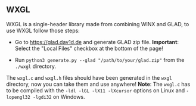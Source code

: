 ## WXGL
WXGL is a single-header library made from combining WINX and GLAD, to use WXGL follow those steps:

- Go to https://glad.dav1d.de and generate GLAD zip file. **Important**: Select the "Local Files" checkbox at the bottom of the page!

- Run `python3 generate.py --glad "/path/to/your/glad.zip"` from the `./wxgl` directory.

The `wxgl.c` and `wxgl.h` files should have been generated in the `wxgl` directory, now you can take them and use anywhere! **Note**: The `wxgl.c` has to be compiled with the `-ldl -lGL -lX11 -lXcursor` options on Linux and `-lopengl32 -lgdi32` on Windows.

